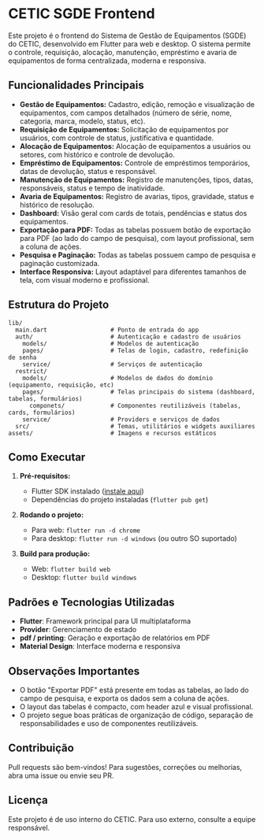 # CETIC SGDE Frontend

Este projeto é o frontend do Sistema de Gestão de Equipamentos (SGDE) do CETIC, desenvolvido em Flutter para web e desktop. O sistema permite o controle, requisição, alocação, manutenção, empréstimo e avaria de equipamentos de forma centralizada, moderna e responsiva.

## Funcionalidades Principais

- **Gestão de Equipamentos:** Cadastro, edição, remoção e visualização de equipamentos, com campos detalhados (número de série, nome, categoria, marca, modelo, status, etc).
- **Requisição de Equipamentos:** Solicitação de equipamentos por usuários, com controle de status, justificativa e quantidade.
- **Alocação de Equipamentos:** Alocação de equipamentos a usuários ou setores, com histórico e controle de devolução.
- **Empréstimo de Equipamentos:** Controle de empréstimos temporários, datas de devolução, status e responsável.
- **Manutenção de Equipamentos:** Registro de manutenções, tipos, datas, responsáveis, status e tempo de inatividade.
- **Avaria de Equipamentos:** Registro de avarias, tipos, gravidade, status e histórico de resolução.
- **Dashboard:** Visão geral com cards de totais, pendências e status dos equipamentos.
- **Exportação para PDF:** Todas as tabelas possuem botão de exportação para PDF (ao lado do campo de pesquisa), com layout profissional, sem a coluna de ações.
- **Pesquisa e Paginação:** Todas as tabelas possuem campo de pesquisa e paginação customizada.
- **Interface Responsiva:** Layout adaptável para diferentes tamanhos de tela, com visual moderno e profissional.

## Estrutura do Projeto

```
lib/
  main.dart                  # Ponto de entrada do app
  auth/                      # Autenticação e cadastro de usuários
    models/                  # Modelos de autenticação
    pages/                   # Telas de login, cadastro, redefinição de senha
    service/                 # Serviços de autenticação
  restrict/
    models/                  # Modelos de dados do domínio (equipamento, requisição, etc)
    pages/                   # Telas principais do sistema (dashboard, tabelas, formulários)
      componets/             # Componentes reutilizáveis (tabelas, cards, formulários)
    service/                 # Providers e serviços de dados
  src/                       # Temas, utilitários e widgets auxiliares
assets/                      # Imagens e recursos estáticos
```

## Como Executar

1. **Pré-requisitos:**
   - Flutter SDK instalado ([instale aqui](https://docs.flutter.dev/get-started/install))
   - Dependências do projeto instaladas (`flutter pub get`)

2. **Rodando o projeto:**
   - Para web: `flutter run -d chrome`
   - Para desktop: `flutter run -d windows` (ou outro SO suportado)

3. **Build para produção:**
   - Web: `flutter build web`
   - Desktop: `flutter build windows`

## Padrões e Tecnologias Utilizadas

- **Flutter**: Framework principal para UI multiplataforma
- **Provider**: Gerenciamento de estado
- **pdf / printing**: Geração e exportação de relatórios em PDF
- **Material Design**: Interface moderna e responsiva

## Observações Importantes

- O botão "Exportar PDF" está presente em todas as tabelas, ao lado do campo de pesquisa, e exporta os dados sem a coluna de ações.
- O layout das tabelas é compacto, com header azul e visual profissional.
- O projeto segue boas práticas de organização de código, separação de responsabilidades e uso de componentes reutilizáveis.

## Contribuição

Pull requests são bem-vindos! Para sugestões, correções ou melhorias, abra uma issue ou envie seu PR.

## Licença

Este projeto é de uso interno do CETIC. Para uso externo, consulte a equipe responsável.
